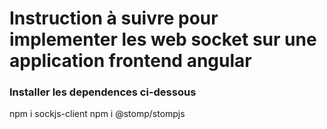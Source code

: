 # Instruction à suivre pour implementer les web socket sur une application  frontend angular
### Installer les dependences ci-dessous 
npm i sockjs-client
npm i @stomp/stompjs

